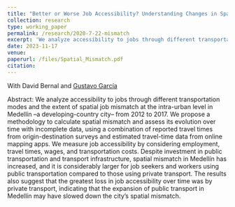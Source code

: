 ```yaml
---
title: "Better or Worse Job Accessibility? Understanding Changes in Spatial Mismatch at the Intra-urban Level in Medellín"
collection: research
type: working_paper
permalink: /research/2020-7-22-mismatch
excerpt: 'We analyze accessibility to jobs through different transportation modes and the extent of job spatial mismatch at the intra-urban level in a developing country city.  We use data from Medellín, Colombia, from 2012 to 2017, to measure accessibility using employment weighted by travel times. We find that despite the continuous investment in public transportation and transport infrastructure, spatial mismatch in Medellín has increased.'
date: 2023-11-17
venue: 
paperurl: /files/Spatial_Mismatch.pdf
citation: 
---
```

With David Bernal and [Gustavo García](https://www.eafit.edu.co/docentes-investigadores/Paginas/gustavo-garcia.aspx)

Abstract: We analyze accessibility to jobs through different transportation modes and the extent of spatial job mismatch at the intra-urban level in Medellín –a developing-country city– from 2012 to 2017. We propose a methodology to calculate spatial mismatch and assess its evolution over time with incomplete data, using a combination of reported travel times from origin-destination surveys and estimated travel-time data from online mapping apps. We measure job accessibility by considering employment, travel times, wages, and transportation costs. Despite investment in public transportation and transport infrastructure, spatial mismatch in Medellín has increased, and it is considerably larger for job seekers and workers using public transportation compared to those using private transport. The results also suggest that the greatest loss in job accessibility over time was by private transport, indicating that the expansion of public transport in Medellín may have slowed down the city’s spatial mismatch.


